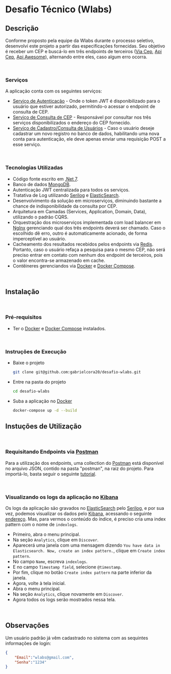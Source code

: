 # Desafio Técnico (Wlabs)
## **Descrição**

Conforme proposto pela equipe da Wlabs durante o processo seletivo, desenvolvi este projeto a partir das especificações fornecidas. Seu objetivo é receber um CEP e buscá-lo em três endpoints de terceiros ([Via Cep](https://viacep.com.br/), [Api Cep](https://apicep.com/api-de-consulta/), [Api Awesome](https://docs.awesomeapi.com.br/api-cep)), alternando entre eles, caso algum erro ocorra. 

<br/>

### Serviços

A aplicação conta com os seguintes serviços:

* [Serviço de Autenticação](http://localhost:8090/login) - Onde o token JWT é disponibilizado para o usuário que estiver autorizado, permitindo-o acessar o endpoint de consulta de CEP.
* [Serviço de Consulta de CEP](http://localhost:8080/localizacao/01006000) - Responsável por consultar nos três serviços disponibilizados o endereço do CEP fornecido.
* [Serviço de Cadastro/Consulta de Usuários](http://localhost:8100/usuario) - Caso o usuário deseje cadastrar um novo registro no banco de dados, habilitando uma nova conta para autenticação, ele deve apenas enviar uma requisição POST a esse serviço.

<br/>

### Tecnologias Utilizadas

* Código fonte escrito em [.Net 7](https://dotnet.microsoft.com/pt-br/download/dotnet/7.0).
* Banco de dados [MongoDB](https://www.mongodb.com/).
* Autenticação JWT centralizada para todos os serviços.
* Tratativa de Log utilizando [Serilog](https://serilog.net/) e [ElasticSearch](https://www.elastic.co/pt/what-is/elasticsearch).
* Desenvolvimento da solução em microserviços, diminuindo bastante a chance de indisponibilidade da consulta por CEP.
* Arquitetura em Camadas (Services, Application, Domain, Data), utilizando o padrão CQRS.
* Orquestração dos microserviços implementada com load balancer em [NgInx](https://docs.nginx.com/nginx/admin-guide/load-balancer/http-load-balancer/) gerenciando qual dos três endpoints deverá ser chamado. Caso o escolhido dê erro, outro é automaticamente acionado, de forma imperceptível ao usuário.
* Cacheamento dos resultados recebidos pelos endpoints via [Redis](https://redis.io/docs/about/). Portanto, caso o usuário refaça a pesquisa para o mesmo CEP, não será preciso entrar em contato com nenhum dos endpoint de terceiros, pois o valor encontra-se armazenado em cache.
* Contêineres gerenciandos via [Docker](https://docs.docker.com/) e [Docker Compose](https://docs.docker.com/compose/).

<br/>

## **Instalação**

<br/>

### Pré-requisitos

* Ter o [Docker](https://docs.docker.com/get-docker/) e [Docker Compose](https://docs.docker.com/compose/install/) instalados.

<br/>

### Instruções de Execução

* Baixe o projeto
    ```sh
    git clone git@github.com:gabrielcora20/desafio-wlabs.git
    ```
* Entre na pasta do projeto
    ```sh
    cd desafio-wlabs
    ```
* Suba a aplicação no [Docker](https://docs.docker.com/)
    ```sh
    docker-compose up -d --build
    ```

## **Instuções de Utilização**

<br/>

### Requisitando Endpoints via [Postman](https://www.postman.com/downloads/)

Para a utilização dos endpoints, uma collection do [Postman](https://www.postman.com/downloads/) está disponível no arquivo JSON, contido na pasta "postman", na raiz do projeto. Para importá-lo, basta seguir o seguinte [tutorial](https://learning.postman.com/docs/getting-started/importing-and-exporting-data/#importing-data-into-postman).

<br/>

### Visualizando os logs da aplicação no [Kibana](https://www.elastic.co/pt/what-is/kibana)

Os logs da aplicação são gravados no [ElasticSearch](https://www.elastic.co/pt/what-is/elasticsearch) pelo [Serilog](https://serilog.net/), e por sua vez, podemos visualizar os dados pelo [Kibana](https://www.elastic.co/pt/what-is/kibana), acessando o seguinte [endereço](http://localhost:5601/). Mas, para vermos o conteúdo do índice, é preciso cria uma index pattern com o nome de `indexlogs`. 
* Primeiro, abra o menu principal.
* Na seção `Analytics`, clique em `Discover`.
* Aparecerá uma janela com uma mensagem dizendo `You have data in Elasticsearch. Now, create an index pattern.`, clique em `Create index pattern`.
* No campo `Name`, escreva `indexlogs`.
* E no campo `Timestamp field`, selecione `@timestamp`.
* Por fim, clique no botão `Create index pattern` na parte inferior da janela.
* Agora, volte à tela inicial.
* Abra o menu principal.
* Na seção `Analytics`, clique novamente em `Discover`.
* Agora todos os logs serão mostrados nessa tela.

<br/>

## **Observações**
Um usuário padrão já vêm cadastrado no sistema com as sequintes informações de login:

```json
{
    "Email":"wlabs@gmail.com",
    "Senha":"1234"
}
```